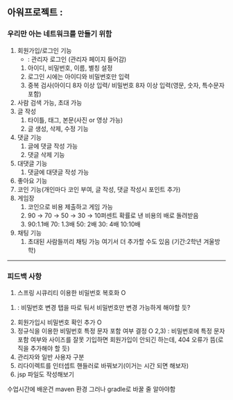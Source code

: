 ## 아워프로젝트 :

### 우리만 아는 네트워크를 만들기 위함

1. 회원가입/로그인 기능
   * : 관리자 로그인 (관리자 페이지 들어감)
    1. 아이디, 비밀번호, 이름, 별칭 설정
    2. 로그인 시에는 아이디와 비밀번호만 입력
    3. 중복 검사(아이디 8자 이상 입력/ 비밀번호 8자 이상 입력(영문, 숫자, 특수문자 포함)
3. 사람 검색 가능, 초대 가능
4. 글 작성
    1. 타이틀, 태그, 본문(사진 or 영상 가능)
    2. 글 생성, 삭제, 수정 기능
5. 댓글 기능
    1. 글에 댓글 작성 가능
    2. 댓글 삭제 기능
6. 대댓글 기능
    1. 댓글에 대댓글 작성 가능
7. 좋아요 기능
8. 코인 기능(개인마다 코인 부여, 글 작성, 댓글 작성시 포인트 추가)
9. 게임장
    1. 코인으로 비용 제출하고 게임 가능
    2. 90 → 70 → 50 → 30 → 10퍼센트 확률로 낸 비용의 배로 돌려받음
    3. 90:1.1배 70: 1.3배 50: 2배 30: 4배 10:10배
10. 채팅 기능
    1. 초대된 사람들끼리 채팅 가능
여기서 더 추가할 수도 있음 (기간:2학년 겨울방학)


-----------------------------------------------------------------------------------------------

### 피드백 사항

1. 스프링 시큐리티 이용한 비밀번호 복호화 O
1) : 비밀번호 변경 탭을 따로 둬서 비밀번호만 변경 가능하게 해야할 듯?
2. 회원가입시 비밀번호 확인 추가 O
3. 정규식을 이용한 비밀번호 특정 문자 포함 여부 결정 O
2,3) : 비밀번호에 특정 문자 포함 여부와 사이즈를 잘못 기입하면 회원가입이 안되긴 하는데, 404 오류가 뜸(로직을 추가해야 할 듯)
5. 관리자와 일반 사용자 구분
6. 리다이렉트를 인터셉트 핸들러로 바꿔보기(이거는 시간 되면 해보자)
7. jsp 파일도 작성해보기

수업시간에 배운건 maven 환경 
그러나 gradle로 바꿀 줄 알아야함
